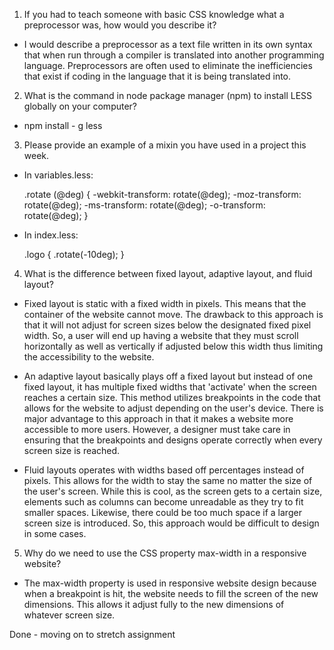 1. If you had to teach someone with basic CSS knowledge what a preprocessor was, how would you describe it?

+ I would describe a preprocessor as a text file written in its own syntax that when run through a compiler is translated into another programming language. Preprocessors are often used to eliminate the inefficiencies that exist if coding in the language that it is being translated into.

2. What is the command in node package manager (npm) to install LESS globally on your computer?

+ npm install - g less

3. Please provide an example of a mixin you have used in a project this week. 

+ In variables.less:

    .rotate (@deg) {
	    -webkit-transform: rotate(@deg);
	    -moz-transform: 	 rotate(@deg);
	    -ms-transform: 		 rotate(@deg);
	    -o-transform: 		 rotate(@deg);
        }

+ In index.less:

    .logo {
    .rotate(-10deg);
    }

4. What is the difference between fixed layout, adaptive layout, and fluid layout?

+ Fixed layout is static with a fixed width in pixels. This means that the container of the website cannot move. The drawback to this approach is that it will not adjust for screen sizes below the designated fixed pixel width. So, a user will end up having a website that they must scroll horizontally as well as vertically if adjusted below this width thus limiting the accessibility to the website.

+ An adaptive layout basically plays off a fixed layout but instead of one fixed layout, it has multiple fixed widths that 'activate' when the screen reaches a certain size. This method utilizes breakpoints in the code that allows for the website to adjust depending on the user's device. There is major advantage to this approach in that it makes a website more accessible to more users. However, a designer must take care in ensuring that the breakpoints and designs operate correctly when every screen size is reached.

+ Fluid layouts operates with widths based off percentages instead of pixels. This allows for the width to stay the same no matter the size of the user's screen. While this is cool, as the screen gets to a certain size, elements such as columns can become unreadable as they try to fit smaller spaces. Likewise, there could be too much space if a larger screen size is introduced. So, this approach would be difficult to design in some cases.

5. Why do we need to use the CSS property max-width in a responsive website?

+ The max-width property is used in responsive website design because when a breakpoint is hit, the website needs to fill the screen of the new dimensions. This allows it adjust fully to the new dimensions of whatever screen size.

Done - moving on to stretch assignment
